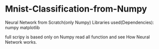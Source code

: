 # Mnist-Classification-from-Numpy
Neural Network from Scratch(only Numpy) 
Libraries used(Dependencies):
numpy
matplotlib

full scripy is based only on Numpy
read all function and see How Neural Network works.
